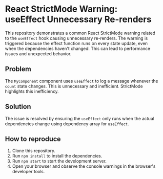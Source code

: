 # React StrictMode Warning: useEffect Unnecessary Re-renders

This repository demonstrates a common React StrictMode warning related to the `useEffect` hook causing unnecessary re-renders.  The warning is triggered because the effect function runs on every state update, even when the dependencies haven't changed.  This can lead to performance issues and unexpected behavior.

## Problem

The `MyComponent` component uses `useEffect` to log a message whenever the `count` state changes. This is unnecessary and inefficient.  StrictMode highlights this inefficiency.

## Solution

The issue is resolved by ensuring the `useEffect` only runs when the actual dependencies change using dependency array for `useEffect`. 

## How to reproduce

1. Clone this repository.
2. Run `npm install` to install the dependencies.
3. Run `npm start` to start the development server.
4. Open your browser and observe the console warnings in the browser's developer tools.